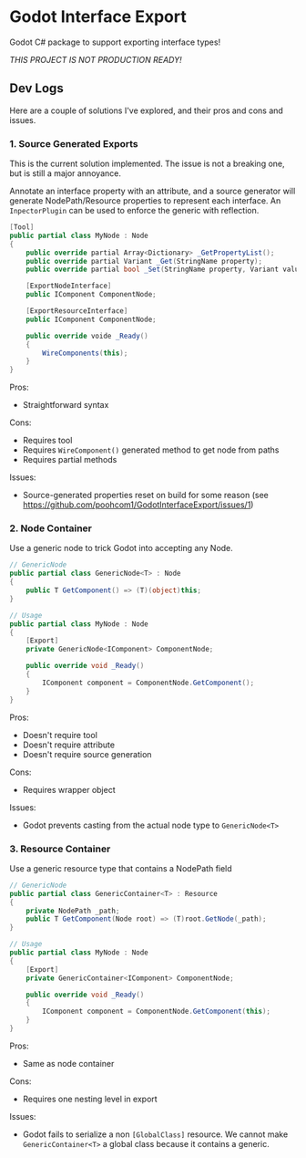 # Godot Interface Export

Godot C# package to support exporting interface types!

_THIS PROJECT IS NOT PRODUCTION READY!_

## Dev Logs
Here are a couple of solutions I've explored, and their pros and cons and issues.

### 1. Source Generated Exports
This is the current solution implemented. The issue is not a breaking one, but is still a major annoyance.

Annotate an interface property with an attribute, and a source generator will generate NodePath/Resource properties to represent each interface.
An `InpectorPlugin` can be used to enforce the generic with reflection.

```cs
[Tool]
public partial class MyNode : Node
{
    public override partial Array<Dictionary> _GetPropertyList();
    public override partial Variant _Get(StringName property);
    public override partial bool _Set(StringName property, Variant value);

    [ExportNodeInterface]
    public IComponent ComponentNode;

    [ExportResourceInterface]
    public IComponent ComponentNode;

    public override voide _Ready()
    {
        WireComponents(this);
    }
}
```

Pros:
 - Straightforward syntax

Cons:
 - Requires tool
 - Requires `WireComponent()` generated method to get node from paths
 - Requires partial methods

Issues:
 - Source-generated properties reset on build for some reason (see https://github.com/poohcom1/GodotInterfaceExport/issues/1)

### 2. Node Container
Use a generic node to trick Godot into accepting any Node.

```cs
// GenericNode
public partial class GenericNode<T> : Node
{
    public T GetComponent() => (T)(object)this;
}

// Usage
public partial class MyNode : Node
{
    [Export]
    private GenericNode<IComponent> ComponentNode;

    public override void _Ready()
    {
        IComponent component = ComponentNode.GetComponent();
    }
}
```

Pros:
 - Doesn't require tool
 - Doesn't require attribute
 - Doesn't require source generation

Cons:
 - Requires wrapper object

Issues:
 - Godot prevents casting from the actual node type to `GenericNode<T>`

### 3. Resource Container
Use a generic resource type that contains a NodePath field

```cs
// GenericNode
public partial class GenericContainer<T> : Resource
{
    private NodePath _path;
    public T GetComponent(Node root) => (T)root.GetNode(_path);
}

// Usage
public partial class MyNode : Node
{
    [Export]
    private GenericContainer<IComponent> ComponentNode;

    public override void _Ready()
    {
        IComponent component = ComponentNode.GetComponent(this);
    }
}
```

Pros:
 - Same as node container

Cons:
 - Requires one nesting level in export

Issues:
 - Godot fails to serialize a non `[GlobalClass]` resource. We cannot make `GenericContainer<T>` a global class because it contains a generic.
